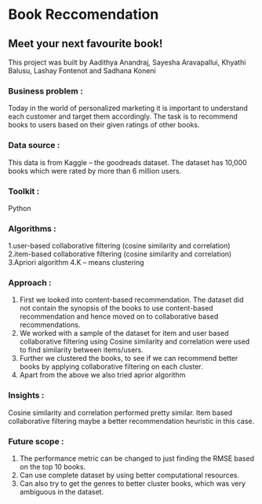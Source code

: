 # Book Reccomendation

## Meet your next favourite book!

This project was built by Aadithya Anandraj, Sayesha Aravapallui, Khyathi Balusu, Lashay Fontenot and Sadhana Koneni

### Business problem :  
Today in the world of personalized marketing it is important to understand each customer and target them accordingly. The task is to recommend books to users based on their given ratings of other books.

### Data source :
This data is from Kaggle – the goodreads dataset. The dataset has 10,000 books which were rated by more than 6 million users. 

### Toolkit  : 
Python 

### Algorithms :
1.user-based collaborative filtering   (cosine similarity and correlation) 
2.item-based collaborative filtering  (cosine similarity and correlation)
3.Apriori algorithm
4.K – means clustering

### Approach :
1.	First we looked into content-based recommendation. The dataset did not contain the synopsis of the books to use content-based recommendation and hence moved on to collaborative based recommendations.
2.	We worked with a sample of the dataset for item and user based collaborative filtering using 
Cosine similarity and correlation were used to find similarity between items/users.
3.	Further we clustered the books, to see if we can recommend better books by applying collaborative filtering on each cluster.
4.	Apart from the above we also tried aprior algorithm

### Insights :  
Cosine similarity and correlation performed pretty similar. Item based collaborative filtering maybe a better recommendation heuristic in this case.

### Future scope : 
1. The performance metric can be changed to just finding the RMSE based on the top 10 books. 
2. Can use complete dataset by using better computational resources.
3. Can also try to get the genres to better cluster books, which was very ambiguous in the dataset.
